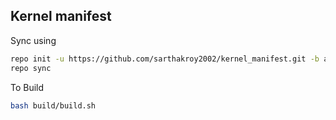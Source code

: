 ## Kernel manifest

Sync using

```bash
repo init -u https://github.com/sarthakroy2002/kernel_manifest.git -b android12-5.10-cancunf
repo sync
```

To Build

```bash
bash build/build.sh
```
